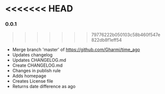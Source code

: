 <<<<<<< HEAD
=======
### 0.0.1
>>>>>>> 79776222b050103c58b460f547e822db8f1eff54
- Merge branch 'master' of https://github.com/Gharmi/time_ago
- Updates changelog
- Updates CHANGELOG.md
- Create CHANGELOG.md
- Changes in publish rule
- Adds homepage
- Creates License file
- Returns date difference as ago
